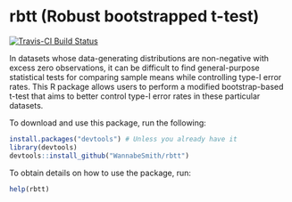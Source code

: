 # rbtt (Robust bootstrapped t-test) 
[![Travis-CI Build Status](http://travis-ci.org/WannabeSmith/rbtt.svg?branch=master)](http://travis-ci.org/WannabeSmith/rbtt)

In datasets whose data-generating distributions are non-negative with excess zero observations, it can be difficult to find general-purpose statistical tests for comparing sample means while controlling type-I error rates. This R package allows users to perform a modified bootstrap-based t-test that aims to better control type-I error rates in these particular datasets.

To download and use this package, run the following:

```r
install.packages("devtools") # Unless you already have it
library(devtools)
devtools::install_github("WannabeSmith/rbtt")
```
To obtain details on how to use the package, run:

```r
help(rbtt)
```
